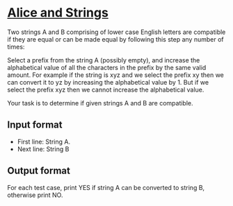 # [Alice and Strings][link]

Two strings A and B comprising of lower case English letters are compatible if they are equal or can be made equal by following this step any number of times:

Select a prefix from the string A (possibly empty), and increase the alphabetical value of all the characters in the prefix by the same valid amount. For example if the string is xyz and we select the prefix xy then we can convert it to yz by increasing the alphabetical value by 1. But if we select the prefix xyz then we cannot increase the alphabetical value.

Your task is to determine if given strings A and B are compatible.

## Input format

- First line: String A.
- Next line: String B

## Output format

For each test case, print YES if string A can be converted to string B, otherwise print NO.

[link]: https://www.hackerearth.com/practice/algorithms/string-algorithm/basics-of-string-manipulation/practice-problems/algorithm/aliceandstrings-9da62aa7/
